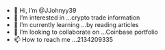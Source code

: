 - 👋 Hi, I’m @JJohnyy39
- 👀 I’m interested in ...crypto trade information 
- 🌱 I’m currently learning ...by reading articles 
- 💞️ I’m looking to collaborate on ...Coinbase portfolio 
- 📫 How to reach me ...2134209335

<!---i want to be involved with a group of crypto traders so we can all take our Coinbase portfolios to 6 figures i wish 
JJohnyy39/JJohnyy39 is a ✨ special ✨ repository because its `README.md` (this file) appears on your GitHub profile.
You can click the Preview link to take a look at your changes.
--->
